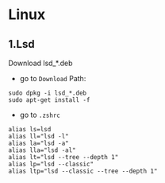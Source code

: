 # Linux
## 1.Lsd
Download lsd_*.deb
- go to `Download` Path:
```
sudo dpkg -i lsd_*.deb
sudo apt-get install -f
```
- go to `.zshrc`
```
alias ls=lsd
alias ll="lsd -l"
alias la="lsd -a"
alias lla="lsd -al"
alias lt="lsd --tree --depth 1"
alias lp="lsd --classic"
alias ltp="lsd --classic --tree --depth 1"
```
